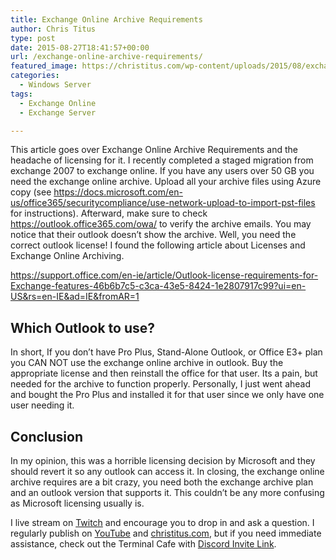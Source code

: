```yaml
---
title: Exchange Online Archive Requirements
author: Chris Titus
type: post
date: 2015-08-27T18:41:57+00:00
url: /exchange-online-archive-requirements/
featured_image: https://christitus.com/wp-content/uploads/2015/08/exchange-online-archive.png
categories:
  - Windows Server
tags:
  - Exchange Online
  - Exchange Server

---
```

This article goes over Exchange Online Archive Requirements and the headache of licensing for it. I recently completed a staged migration from exchange 2007 to exchange online. If you have any users over 50 GB you need the exchange online archive. <!--more-->Upload all your archive files using Azure copy (see <https://docs.microsoft.com/en-us/office365/securitycompliance/use-network-upload-to-import-pst-files> for instructions). Afterward, make sure to check <https://outlook.office365.com/owa/> to verify the archive emails. You may notice that their outlook doesn&#8217;t show the archive. Well, you need the correct outlook license! I found the following article about Licenses and Exchange Online Archiving.

https://support.office.com/en-ie/article/Outlook-license-requirements-for-Exchange-features-46b6b7c5-c3ca-43e5-8424-1e2807917c99?ui=en-US&rs=en-IE&ad=IE&fromAR=1

## Which Outlook to use?

In short, If you don&#8217;t have Pro Plus, Stand-Alone Outlook, or Office E3+ plan you CAN NOT use the exchange online archive in outlook. Buy the appropriate license and then reinstall the office for that user. Its a pain, but needed for the archive to function properly. Personally, I just went ahead and bought the Pro Plus and installed it for that user since we only have one user needing it.

## Conclusion

In my opinion, this was a horrible licensing decision by Microsoft and they should revert it so any outlook can access it. In closing, the exchange online archive requires are a bit crazy, you need both the exchange archive plan and an outlook version that supports it. This couldn&#8217;t be any more confusing as Microsoft licensing usually is.

I live stream on [Twitch][1] and encourage you to drop in and ask a question. I regularly publish on [YouTube][2] and [christitus.com][3], but if you need immediate assistance, check out the Terminal Cafe with [Discord Invite Link][4].

 [1]: https://twitch.tv/christitustech
 [2]: https://www.youtube.com/c/ChrisTitusTech
 [3]: https://christitus.com/
 [4]: https://christitus.com/discord
